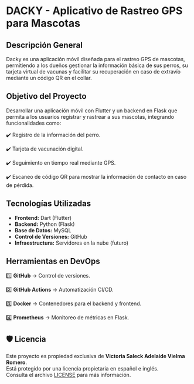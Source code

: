 # DACKY - Aplicativo de Rastreo GPS para Mascotas

## **Descripción General**

Dacky es una aplicación móvil diseñada para el rastreo GPS de mascotas, permitiendo a los dueños gestionar la información básica de sus perros, su tarjeta virtual de vacunas y facilitar su recuperación en caso de extravío mediante un código QR en el collar.

## **Objetivo del Proyecto**

Desarrollar una aplicación móvil con Flutter y un backend en Flask que permita a los usuarios registrar y rastrear a sus mascotas, integrando funcionalidades como:

✔️ Registro de la información del perro.

✔️ Tarjeta de vacunación digital.

✔️ Seguimiento en tiempo real mediante GPS.

✔️ Escaneo de código QR para mostrar la información de contacto en caso de pérdida.

## **Tecnologías Utilizadas**

- **Frontend:** Dart (Flutter)
- **Backend:** Python (Flask)
- **Base de Datos:** MySQL
- **Control de Versiones:** GitHub
- **Infraestructura:** Servidores en la nube (futuro)

## **Herramientas en DevOps**

1️⃣ **GitHub** → Control de versiones.

2️⃣ **GitHub Actions** → Automatización CI/CD.

3️⃣ **Docker** → Contenedores para el backend y frontend.

4️⃣ **Prometheus** → Monitoreo de métricas en Flask.


## 🛡️ Licencia

Este proyecto es propiedad exclusiva de **Victoria Saleck Adelaide Vielma Romero**.  
Está protegido por una licencia propietaria en español e inglés.  
Consulta el archivo [LICENSE](LICENSE) para más información.
